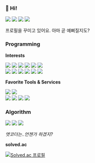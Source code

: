 ### :stars: Hi!
<p>
  <a href="https://qilip.io" target="_blank"><img src="https://img.shields.io/badge/qilip.io-181717?style=flat-square&logo=github&logoColor=white"/></a>
  <a href="mailto:qilip@qilip.io" target="_blank"><img src="https://img.shields.io/badge/qilip@qilip.io-EA4335?style=flat-square&logo=gmail&logoColor=white"/></a>
  <a href="https://keybase.io/qilip" target="_blank"><img src="https://img.shields.io/badge/Keybase:%20qilip-33A0FF?style=flat-square&logo=keybase&logoColor=white"/></a>
  <a href="https://kr.linkedin.com/in/sangminshin" target="_blank"><img src="https://img.shields.io/badge/LinkedIn:%20SangminShin-0A66C2?style=flat-square&logo=linkedin&logoColor=white"/></a>
</p>

프로필을 꾸미고 있어요. 아마 곧 예뻐질지도?

### Programming

**Interests**
<p>
  <img src="https://img.shields.io/badge/C-A8B9CC?style=flat-square&logo=c&logoColor=white"/>
  <img src="https://img.shields.io/badge/C++-00599C?style=flat-square&logo=cplusplus&logoColor=white"/>
  <img src="https://img.shields.io/badge/JavaScript-F7DF1E?style=flat-square&logo=javascript&logoColor=white"/>
  <img src="https://img.shields.io/badge/Node.js-339933?style=flat-square&logo=nodedotjs&logoColor=white"/>
  <img src="https://img.shields.io/badge/Vue.js-4FC08D?style=flat-square&logo=vuedotjs&logoColor=white"/>
  <img src="https://img.shields.io/badge/Elixir-4B275F?style=flat-square&logo=elixir&logoColor=white"/>
  <br>
  <img src="https://img.shields.io/badge/Docker-2496ED?style=flat-square&logo=docker&logoColor=white"/>
  <img src="https://img.shields.io/badge/Consul-F24C53?style=flat-square&logo=consul&logoColor=white"/>
  <img src="https://img.shields.io/badge/AWS-232F3E?style=flat-square&logo=amazonaws&logoColor=white"/>
  <img src="https://img.shields.io/badge/Serverless-FD5750?style=flat-square&logo=serverless&logoColor=white"/>
  <img src="https://img.shields.io/badge/MongoDB-47A248?style=flat-square&logo=mongodb&logoColor=white"/>
  <img src="https://img.shields.io/badge/PyTorch-EE4C2C?style=flat-square&logo=pytorch&logoColor=white"/>
</p>
 
**Favorite Tools & Services**
<p>
  <img src="https://img.shields.io/badge/Git-F05032?style=flat-square&logo=git&logoColor=white"/>
  <img src="https://img.shields.io/badge/VSCode-007ACC?style=flat-square&logo=visualstudiocode&logoColor=white"/>
  <br>
  <img src="https://img.shields.io/badge/GitHub-181717?style=flat-square&logo=github&logoColor=white"/>
  <img src="https://img.shields.io/badge/Notion-000000?style=flat-square&logo=notion&logoColor=white"/>
  <img src="https://img.shields.io/badge/Slack-4A154B?style=flat-square&logo=slack&logoColor=white"/>
  <img src="https://img.shields.io/badge/Discord-5865F2?style=flat-square&logo=discord&logoColor=white"/>
</p>

### Algorithm
<p>
  <a href="https://www.acmicpc.net/user/qilip" target="_blank"><img src="https://img.shields.io/badge/Baekjoon:%20qilip-0076C0?style=flat-square&logoColor=white"/></a>
  <a href="https://codeforces.com/profile/qilip" target="_blank"><img src="https://img.shields.io/badge/Codeforces:%20qilip-1F8ACB?style=flat-square&logo=codeforces&logoColor=white"/></a>
  <a href="https://atcoder.jp/users/qilip" target="_blank"><img src="https://img.shields.io/badge/AtCoder:%20qilip-333333?style=flat-square&logoColor=white"/></a>
</p>

*앳코더는..언젠가 하겠지?*

**solved.ac**

[![Solved.ac
프로필](http://mazassumnida.wtf/api/v2/generate_badge?boj=qilip)](https://solved.ac/qilip)
